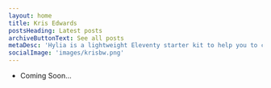 ```yaml
---
layout: home
title: Kris Edwards
postsHeading: Latest posts
archiveButtonText: See all posts
metaDesc: 'Hylia is a lightweight Eleventy starter kit to help you to create your own blog or personal website.'
socialImage: 'images/krisbw.png'
---
```

* Coming Soon...